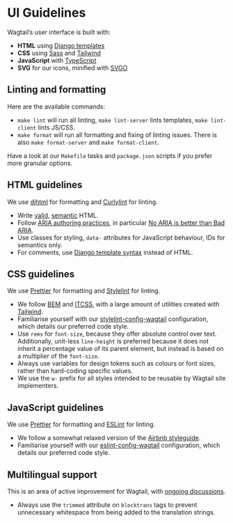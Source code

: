 # UI Guidelines

Wagtail’s user interface is built with:

- **HTML** using [Django templates](https://docs.djangoproject.com/en/stable/ref/templates/language/)
- **CSS** using [Sass](https://sass-lang.com/) and [Tailwind](https://tailwindcss.com/)
- **JavaScript** with [TypeScript](https://www.typescriptlang.org/)
- **SVG** for our icons, minified with [SVGO](https://jakearchibald.github.io/svgomg/)

## Linting and formatting

Here are the available commands:

- `make lint` will run all linting, `make lint-server` lints templates, `make lint-client` lints JS/CSS.
- `make format` will run all formatting and fixing of linting issues. There is also `make format-server` and `make format-client`.

Have a look at our `Makefile` tasks and `package.json` scripts if you prefer more granular options.

## HTML guidelines

We use [djhtml](https://github.com/rtts/djhtml) for formatting and [Curlylint](https://www.curlylint.org/) for linting.

- Write [valid](https://validator.w3.org/nu/), [semantic](https://html5doctor.com/element-index/) HTML.
- Follow [ARIA authoring practices](https://w3c.github.io/aria-practices/), in particular [No ARIA is better than Bad ARIA](https://w3c.github.io/aria-practices/#no_aria_better_bad_aria).
- Use classes for styling, `data-` attributes for JavaScript behaviour, IDs for semantics only.
- For comments, use [Django template syntax](https://docs.djangoproject.com/en/stable/ref/templates/language/#comments) instead of HTML.

## CSS guidelines

We use [Prettier](https://prettier.io/) for formatting and [Stylelint](https://stylelint.io/) for linting.

- We follow [BEM](http://getbem.com/) and [ITCSS](https://www.xfive.co/blog/itcss-scalable-maintainable-css-architecture/), with a large amount of utilities created with [Tailwind](https://tailwindcss.com/).
- Familiarise yourself with our [stylelint-config-wagtail](https://github.com/wagtail/stylelint-config-wagtail) configuration, which details our preferred code style.
- Use `rems` for `font-size`, because they offer absolute control over text. Additionally, unit-less `line-height` is preferred because it does not inherit a percentage value of its parent element, but instead is based on a multiplier of the `font-size`.
- Always use variables for design tokens such as colours or font sizes, rather than hard-coding specific values.
- We use the `w-` prefix for all styles intended to be reusable by Wagtail site implementers.

## JavaScript guidelines

We use [Prettier](https://prettier.io/) for formatting and [ESLint](https://eslint.org/) for linting.

- We follow a somewhat relaxed version of the [Airbnb styleguide](https://github.com/airbnb/javascript).
- Familiarise yourself with our [eslint-config-wagtail](https://github.com/wagtail/eslint-config-wagtail) configuration, which details our preferred code style.

## Multilingual support

This is an area of active improvement for Wagtail, with [ongoing discussions](https://github.com/wagtail/wagtail/discussions/8017).

- Always use the `trimmed` attribute on `blocktrans` tags to prevent unnecessary whitespace from being added to the translation strings.
